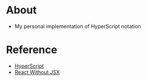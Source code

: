 
# About
- My personal implementation of HyperScript notation

# Reference
- [HyperScript](https://github.com/hyperhype/hyperscript)
- [React Without JSX](https://reactjs.org/docs/react-without-jsx.html)
